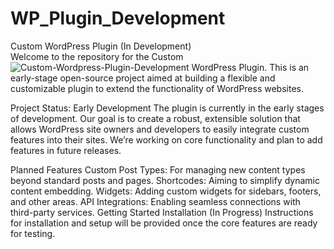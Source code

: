 # WP_Plugin_Development
Custom WordPress Plugin (In Development)
<br>
Welcome to the repository for the Custom![Custom-Wordpress-Plugin-Development](https://github.com/user-attachments/assets/e327c48d-e615-493a-80e3-5b19534c3992)
 WordPress Plugin. This is an early-stage open-source project aimed at building a flexible and customizable plugin to extend the functionality of WordPress websites.

Project Status: Early Development
The plugin is currently in the early stages of development. Our goal is to create a robust, extensible solution that allows WordPress site owners and developers to easily integrate custom features into their sites. We’re working on core functionality and plan to add features in future releases.

Planned Features
Custom Post Types: For managing new content types beyond standard posts and pages.
Shortcodes: Aiming to simplify dynamic content embedding.
Widgets: Adding custom widgets for sidebars, footers, and other areas.
API Integrations: Enabling seamless connections with third-party services.
Getting Started
Installation (In Progress)
Instructions for installation and setup will be provided once the core features are ready for testing. 
